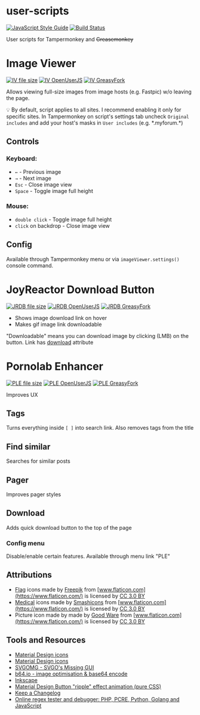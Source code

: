# user-scripts

[![JavaScript Style Guide][standard-image]][standard-url] [![Build Status][travis-image]][travis-url]

User scripts for Tampermonkey and ~~Greasemonkey~~

# Image Viewer

[![IV file size][iv-size]][iv-url] [![IV OpenUserJS][open-user-js-image]][iv-open-user-js-url] [![IV GreasyFork][greasy-fork-image]][iv-greasy-fork-url]

Allows viewing full-size images from image hosts (e.g. Fastpic) w/o leaving the page.

:bulb: By default, script applies to all sites. I recommend enabling it only for specific sites. In Tampermonkey on script's settings tab uncheck `Original includes` and add your host's masks in `User includes` (e.g. \*.myforum.\*)

## Controls

### Keyboard:

- `←` - Previous image
- `→` - Next image
- `Esc` - Close image view
- `Space` - Toggle image full height

### Mouse:

- `double click` - Toggle image full height
- `click` on backdrop - Close image view

## Config

Available through Tampermonkey menu or via `imageViewer.settings()` console command.

# JoyReactor Download Button

[![JRDB file size][jrdb-size]][jrdb-url] [![JRDB OpenUserJS][open-user-js-image]][jrdb-open-user-js-url] [![JRDB GreasyFork][greasy-fork-image]][jrdb-greasy-fork-url]

- Shows image download link on hover
- Makes gif image link downloadable

"Downloadable" means you can download image by clicking (LMB) on the button. Link has [download](https://caniuse.com/#feat=download) attribute

# Pornolab Enhancer

[![PLE file size][ple-size]][ple-url] [![PLE OpenUserJS][open-user-js-image]][ple-open-user-js-url] [![PLE GreasyFork][greasy-fork-image]][ple-greasy-fork-url]

Improves UX

## Tags

Turns everything inside `[ ]` into search link. Also removes tags from the title

## Find similar

Searches for similar posts

## Pager

Improves pager styles

## Download

Adds quick download button to the top of the page

### Config menu

Disable/enable certain features. Available through menu link "PLE"

## Attributions

- [Flag](https://www.flaticon.com/packs/countrys-flags) icons made by [Freepik](http://www.freepik.com) from [www.flaticon.com](https://www.flaticon.com/) is licensed by [CC 3.0 BY](http://creativecommons.org/licenses/by/3.0/)
- [Medical](https://www.flaticon.com/packs/medical-asserts) icons made by [Smashicons](https://www.flaticon.com/authors/smashicons) from [www.flaticon.com](https://www.flaticon.com/) is licensed by [CC 3.0 BY](http://creativecommons.org/licenses/by/3.0/)
- Picture icon made by made by [Good Ware](https://www.flaticon.com/authors/good-ware) from [www.flaticon.com](https://www.flaticon.com/) is licensed by [CC 3.0 BY](http://creativecommons.org/licenses/by/3.0/)

## Tools and Resources

- [Material Design icons](https://material.io/icons)
- [Material Design icons](https://materialdesignicons.com)
- [SVGOMG - SVGO's Missing GUI](https://jakearchibald.github.io/svgomg)
- [b64.io - image optimisation & base64 encode](http://b64.io)
- [Inkscape](https://inkscape.org/en/)
- [Material Design Button "ripple" effect animation (pure CSS)](https://codepen.io/lehollandaisvolant/pen/dMQXYX)
- [Keep a Changelog](http://keepachangelog.com/en/1.0.0)
- [Online regex tester and debugger: PHP, PCRE, Python, Golang and JavaScript](https://regex101.com)

[travis-image]: https://travis-ci.org/nikolay-borzov/user-scripts.svg?branch=master
[travis-url]: https://travis-ci.org/nikolay-borzov/user-scripts
[greenkeeper-image]: https://badges.greenkeeper.io/nikolay-borzov/user-scripts.svg
[greenkeeper-url]: https://greenkeeper.io/
[standard-image]: https://img.shields.io/badge/code_style-standard-brightgreen.svg
[standard-url]: https://standardjs.com
[iv-size]: https://img.shields.io/github/size/nikolay-borzov/user-scripts/dist/image-viewer.user.js.svg
[iv-url]: https://github.com/nikolay-borzov/user-scripts/raw/master/dist/image-viewer.user.js
[iv-open-user-js-url]: https://openuserjs.org/scripts/nikolay-borzov/Image_Viewer
[iv-greasy-fork-url]: https://greasyfork.org/scripts/443464-image-viewer/code/Image%20Viewer.user.js
[jrdb-size]: https://img.shields.io/github/size/nikolay-borzov/user-scripts/dist/joyreactor-download-button.user.js.svg
[jrdb-url]: https://github.com/nikolay-borzov/user-scripts/raw/master/dist/joyreactor-download-button.user.js
[jrdb-open-user-js-url]: https://openuserjs.org/scripts/nikolay-borzov/JoyReactor_Download_Button
[jrdb-greasy-fork-url]: https://greasyfork.org/scripts/443465-joyreactor-download-button/code/JoyReactor%20Download%20Button.user.js
[ple-size]: https://img.shields.io/github/size/nikolay-borzov/user-scripts/dist/pornolab-enhancer.user.js.svg
[ple-url]: https://github.com/nikolay-borzov/user-scripts/raw/master/dist/pornolab-enhancer.user.js
[ple-open-user-js-url]: https://openuserjs.org/scripts/nikolay-borzov/Pornolab_Enhancer
[ple-greasy-fork-url]: https://greasyfork.org/scripts/443466-pornolab-enhancer/code/Pornolab%20Enhancer.user.js
[open-user-js-image]: https://img.shields.io/badge/OpenUserJS-install-304051.svg
[greasy-fork-image]: https://img.shields.io/badge/Greasy%20Fork-install-690001.svg
